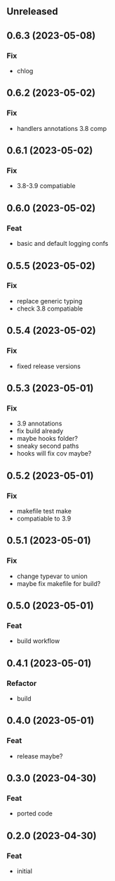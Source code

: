 ## Unreleased

## 0.6.3 (2023-05-08)

### Fix

- chlog

## 0.6.2 (2023-05-02)

### Fix

- handlers annotations 3.8 comp

## 0.6.1 (2023-05-02)

### Fix

- 3.8-3.9 compatiable

## 0.6.0 (2023-05-02)

### Feat

-  basic and default logging confs

## 0.5.5 (2023-05-02)

### Fix

- replace generic typing
- check 3.8 compatiable

## 0.5.4 (2023-05-02)

### Fix

- fixed release versions

## 0.5.3 (2023-05-01)

### Fix

- 3.9 annotations
- fix build already
- maybe hooks folder?
- sneaky second paths
- hooks will fix cov maybe?

## 0.5.2 (2023-05-01)

### Fix

- makefile test make
- compatiable to 3.9

## 0.5.1 (2023-05-01)

### Fix

- change typevar to union
- maybe fix makefile for build?

## 0.5.0 (2023-05-01)

### Feat

- build workflow

## 0.4.1 (2023-05-01)

### Refactor

- build

## 0.4.0 (2023-05-01)

### Feat

- release maybe?

## 0.3.0 (2023-04-30)

### Feat

- ported code

## 0.2.0 (2023-04-30)

### Feat

- initial
